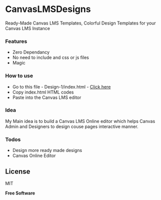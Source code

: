 # CanvasLMSDesigns
Ready-Made Canvas LMS Templates, Colorful Design Templates for your Canvas LMS Instance 

### Features

  - Zero Dependancy
  - No need to include and css or js files
  - Magic

### How to use
  - Go to this file - Design-1/index.html - [Click here ](https://raw.githubusercontent.com/EdutechAZ/CanvasLMSDesigns/master/Design-1/index.html)
  - Copy  index.html HTML codes 
  - Paste into the Canvas LMS editor

### Idea

My Main idea is to build a Canvas LMS Online editor which helps Canvas Admin and Designers to design couse pages interactive manner.


### Todos

 - Design more ready made designs
 - Canvas Online Editor

License
----

MIT

**Free Software**

